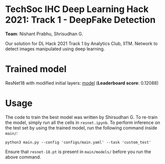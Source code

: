 # TechSoc IHC Deep Learning Hack 2021: Track 1 - DeepFake Detection
**Team**: Nishant Prabhu, Shrisudhan G.

Our solution for DL Hack 2021 Track 1 by Analytics Club, IITM. Network to detect images manipulated using deep learning.

# Trained model
ResNet18 with modified initial layers: [model](https://drive.google.com/file/d/1hn1E8O-2lOxy4J7in7eRCDexiwT3zM3o/view?usp=sharing) (**Leaderboard score**: 0.12088)

# Usage
The code to train the best model was written by Shirsudhan G. To re-train the model, simply run all the cells in `resnet.ipynb`. To perform inference on the test set by using the trained model, run the following command inside `main/`:

```
python3 main.py --config 'configs/main.yaml' --task 'custom_test'
```

Ensure that `resnet-18.pt` is present in `main/models/` before you run the above command.
